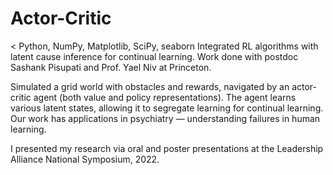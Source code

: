 # Actor-Critic
< Python, NumPy, Matplotlib, SciPy, seaborn
Integrated RL algorithms with latent cause inference for continual learning. Work done with postdoc Sashank Pisupati and Prof. Yael Niv at Princeton.

Simulated a grid world with obstacles and rewards, navigated by an actor-critic agent (both value and policy representations). The agent learns various latent states, allowing it to segregate learning for continual learning. Our work has applications in psychiatry — understanding failures in human learning.

I presented my research via oral and poster presentations at the Leadership Alliance National Symposium, 2022.
